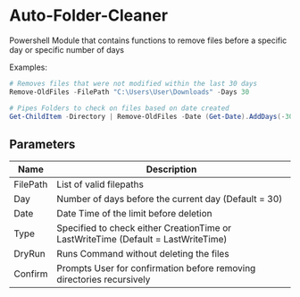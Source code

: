 # Auto-Folder-Cleaner
Powershell Module that contains functions to remove files before a specific day or specific number of days 

Examples:

```powershell
# Removes files that were not modified within the last 30 days
Remove-OldFiles -FilePath "C:\Users\User\Downloads" -Days 30 
```

```powershell
# Pipes Folders to check on files based on date created
Get-ChildItem -Directory | Remove-OldFiles -Date (Get-Date).AddDays(-30) -Type CreationTime
```

## Parameters
| Name | Description |
-------|--------------
|FilePath | List of valid filepaths|
|Day | Number of days before the current day (Default = 30)|
|Date | Date Time of the limit before deletion |
|Type | Specified to check either CreationTime or LastWriteTime (Default = LastWriteTime) |
|DryRun | Runs Command without deleting the files | 
|Confirm | Prompts User for confirmation before removing directories recursively |

